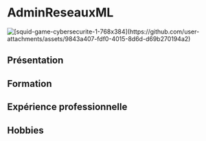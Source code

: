 # AdminReseauxML
<picture>
 <source media="(prefers-color-scheme: dark)" srcset="YOUR-DARKMODE-IMAGE">
 <source media="(prefers-color-scheme: light)" srcset="YOUR-LIGHTMODE-IMAGE">
 <img alt="[squid-game-cybersecurite-1-768x384](https://github.com/user-attachments/assets/9843a407-fdf0-4015-8d6d-d69b270194a2)" src="YOUR-DEFAULT-IMAGE">
</picture> 

## Présentation
## Formation
## Expérience professionnelle
## Hobbies
